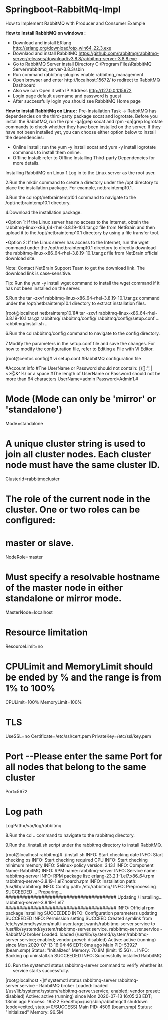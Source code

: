 ﻿# Springboot-RabbitMq-Impl

How to Implement RabbitMQ with Producer and Consumer Example

**How to Install RabbitMQ on windows :**
- Download and install ERlang http://erlang.org/download/otp_win64_22.3.exe
- Downlaod and install RabbitMQ https://github.com/rabbitmq/rabbitmq-server/releases/download/v3.8.8/rabbitmq-server-3.8.8.exe
- Go to RabbitMQ Server install Directory C:\Program Files\RabbitMQ Server\rabbitmq_server-3.8.3\sbin
- Run command rabbitmq-plugins enable rabbitmq_management
- Open browser and enter http://localhost:15672/ to redirect to RabbitMQ Dashboard
- Also we can Open it with IP Address http://127.0.0.1:15672
- Login page default username and password is guest
- After successfully login you should see RabbitMQ Home page





**How to install RabbitMq on Linux :**
Pre-Installation Task -> RabbitMQ has dependencies on the third-party package socat and logrotate. Before you install the RabbitMQ, run the rpm -qa|grep socat and rpm -qa|grep logrotate commands to check whether they have been installed on the server. If they have not been installed yet, you can choose either option below to install the dependencies:
- Online Install: run the yum -y install socat and yum -y install logrotate commands to install them online.
- Offline Install: refer to Offline Installing Third-party Dependencies for more details.


Installing RabbitMQ on Linux
1.Log in to the Linux server as the root user.

2.Run the mkdir command to create a directory under the /opt directory to place the installation package. For example, netbraintemp10.1.

3.Run the cd /opt/netbraintemp10.1 command to navigate to the /opt/netbraintemp10.1 directory.

4.Download the installation package.

▪Option 1: If the Linux server has no access to the Internet, obtain the rabbitmq-linux-x86_64-rhel-3.8.19-10.1.tar.gz file from NetBrain and then upload it to the /opt/netbraintemp10.1 directory by using a file transfer tool.  

▪Option 2: If the Linux server has access to the Internet, run the
wget <download link> command under the /opt/netbraintemp10.1 directory to directly download the rabbitmq-linux-x86_64-rhel-3.8.19-10.1.tar.gz file from NetBrain official download site.

Note: Contact NetBrain Support Team to get the download link. The download link is case-sensitive.

Tip: Run the yum -y install wget command to install the wget command if it has not been installed on the server.

5.Run the tar -zxvf rabbitmq-linux-x86_64-rhel-3.8.19-10.1.tar.gz command under the /opt/netbraintemp10.1 directory to extract installation files.

[root@localhost netbraintemp10.1]# tar -zxvf rabbitmq-linux-x86_64-rhel-3.8.19-10.1.tar.gz
rabbitmq/
rabbitmq/config/
rabbitmq/config/setup.conf
...
rabbitmq/install.sh
..

6.Run the cd rabbitmq/config command to navigate to the config directory.

7.Modify the parameters in the setup.conf file and save the changes. For how to modify the configuration file, refer to Editing a File with VI Editor.

[root@centos config]# vi setup.conf
#RabbitMQ configuration file
 
#Account info
#The UserName or Password should not contain: {}[]:",'|<>@&^%\ or a space
#The length of UserName or Password should not be more than 64 characters
UserName=admin 
Password=Admin1.# 
 
# Mode (Mode can only be 'mirror' or 'standalone')
Mode=standalone
 
# A unique cluster string is used to join all cluster nodes. Each cluster node must have the same cluster ID.
ClusterId=rabbitmqcluster
 
# The role of the current node in the cluster. One or two roles can be configured:
# master or slave. 
NodeRole=master
# Must specify a resolvable hostname of the master node in either standalone or mirror mode.
MasterNode=localhost 
 
# Resource limitation
ResourceLimit=no
 
# CPULimit and MemoryLimit should be ended by % and the range is from 1% to 100%
CPULimit=100%
MemoryLimit=100%
 
# TLS
UseSSL=no
Certificate=/etc/ssl/cert.pem
PrivateKey=/etc/ssl/key.pem
 
# Port --Please enter the same Port for all nodes that belong to the same cluster
Port=5672
 
# Log path
LogPath=/var/log/rabbitmq

8.Run the cd .. command to navigate to the rabbitmq directory.

9.Run the ./install.sh script under the rabbitmq directory to install RabbitMQ.

[root@localhost rabbitmq]# ./install.sh
INFO: Start checking date
INFO: Start checking os
INFO: Start checking required CPU
INFO: Start checking minimum memory
INFO: Selinux-policy version: 3.13.1
INFO: Component Name: RabbitMQ
INFO: RPM name: rabbitmq-server
INFO: Service name: rabbitmq-server
INFO: RPM package list: erlang-23.2.1-1.el7.x86_64.rpm rabbitmq-server-3.8.19-1.el7.noarch.rpm
INFO: Installation path: /usr/lib/rabbitmq/
INFO: Config path: /etc/rabbitmq/
INFO: Preprocessing SUCCEEDED
...
Preparing...                          ########################################
Updating / installing...
rabbitmq-server-3.8.19-1.el7           ########################################
INFO: Official rpm package installing SUCCEEDED
INFO: Configuration parameters updating SUCCEEDED
INFO: Permission setting SUCCEED
Created symlink from /etc/systemd/system/multi-user.target.wants/rabbitmq-server.service to 
/usr/lib/systemd/system/rabbitmq-server.service.
rabbitmq-server.service - RabbitMQ broker
   Loaded: loaded (/usr/lib/systemd/system/rabbitmq-server.service; enabled; vendor preset: disabled)
   Active: active (running) since Mon 2020-07-13 16:04:46 EDT; 8ms ago
 Main PID: 53927 (beam.smp)
   Status: "Initialized"
   Memory: 70.8M (limit: 15.5G)
...
INFO: Backing up uninstall.sh SUCCEEDED
INFO: Successfully installed RabbitMQ

10. Run the systemctl status rabbitmq-server command to verify whether its service starts successfully.

[root@localhost ~]# systemctl status rabbitmq-server
 rabbitmq-server.service - RabbitMQ broker
   Loaded: loaded (/usr/lib/systemd/system/rabbitmq-server.service; enabled; vendor preset: disabled)
   Active: active (running) since Mon 2020-07-13 16:05:23 EDT; 13min ago
   Process: 19522 ExecStop=/usr/sbin/rabbitmqctl shutdown (code=exited, status=0/SUCCESS)
 Main PID: 4509 (beam.smp)
   Status: "Initialized"
   Memory: 96.5M



